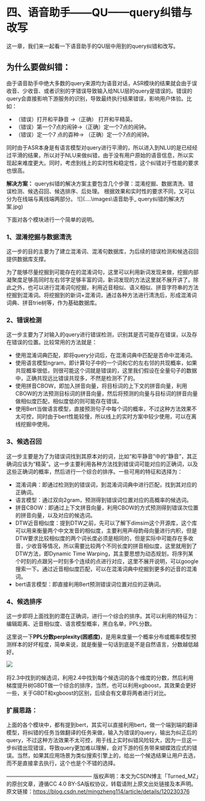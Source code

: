 # 四、语音助手——QU——query纠错与改写

这一章，我们来一起看一下语音助手的QU层中用到的query纠错和改写。

## 为什么要做纠错：

​		由于语音助手中绝大多数的query来源均为语音对话，ASR模块的结果就会由于误收音、少收音、或者识别的字错误导致输入给NLU层的query是错误的。错误的query会直接影响下游服务的识别，导致最终执行结果错误，影响用户体验。比如：

* （错误）打开和平静音 ->（正确） 打开和平精英。
* （错误）第一个7点的闹钟->（正确）定一个7点的闹钟。
* （错误）定一个7 点的孬种-> （正确）定一个7点的闹钟。

​	    同时由于ASR本身是有语言模型对query进行平滑的，所以进入到NLU的是已经经过平滑的结果，所以对于NLU来做纠错，由于没有用户原始的语音信息，所以实现起来难度更大。同时，考虑到线上的实时性和稳定性，这个纠错对于性能的要求也很高。

**解决方案：**
        query纠错的解决方案主要包含几个步骤：混淆挖掘、数据清洗、错误检测、候选召回、候选排序、后处理。 根据效果和实时性的要求不同，又可以分为在线端与离线端两部分。
![](..\..\images\语音助手_ query纠错的解决方案.jpg)

下面对各个模块进行一个简单的说明。 

### 1、混淆挖掘与数据清洗

​        这一步的目的主要为了建立混淆词、混淆句数据库，为后续的错误检测和候选召回提供数据库支撑。

​    	为了能够尽量挖掘到可能存在的混淆词句，这里可以利用新词发现来做，挖掘内部凝聚度足够高同时左右邻字足够丰富的词，新词发现的方法这里就不展开讲了。除此之外，也可以进行混淆词句挖掘，利用近音相似、语义相似、拼音字符串的方法挖掘到混淆词。将挖掘到的新词+混淆词，通过各种方法进行清洗后，形成混淆词词典、拼音trie树等，作为基础数据库。

### 2、错误检测

​        这一步主要为了对输入的query进行错误检测，识别其是否可能存在错误，以及存在错误的位置。比较常用的方法就是：

* 使用混淆词典匹配，即将query分词后，在混淆词典中匹配是否命中混淆词。
* 使用语言模型ngram，即计算句子中的一个词和它的左右邻的共现概率，如果共现概率很低，则很可能这个词就是错误的，这里我们假设在全量句子的数据中，正确共现远比错误共现多，不然是检测不了的。
* 使用拼音CBOW，即加入拼音向量，将目标词的上下文的拼音向量，利用CBOW的方法预测目标词的拼音向量，然后将预测的向量与目标词的拼音向量做相似度匹配，相似度低的则可能存在错误。
* 使用Bert当做语言模型，直接预测句子中每个词的概率，不过这种方法效果不太可控，同时由于bert性能较慢，所以线上的实时方案中较少使用，可以在离线挖掘中使用。

### 3、候选召回
​        这一步主要是为了为错误词找到其原本对的词，比如“和平静音”中的“静音”，其正确词应该为“精英”。这一步主要利用各种方法找到错误词可能对应的正确词，以及这些正确词的概率，然后进行一个综合的排序。一些可用的特征和选择为：

* 混淆词典：即通过检测到的错误词，到混淆词词典中进行匹配，找到其对应的正确词。
* 语言模型：通过双向2gram，预测得到错误词位置对应的高概率的候选词。
* 拼音CBOW：即通过上下文拼音向量，利用CBOW的方式预测得到错误次位置的拼音向量，以及对应的候选词。
* DTW近音相似度：提到DTW之前，先可以了解下dimsim这个开源库，这个库可以用来衡量两个中文发音的相似度，主要利用声母韵母向量进行内积，但是DTW要求比较相似度的两个词长度必须是相同的，但是实际中可能存在多收音，少收音等情况，所以需要比较两个不同长度的拼音相似度，这里就用到了DTW方法，即Dynamic Time Warping，其主要思想为动态规划，将序列某个时刻的点跟另一时刻多个连续的点进行对应，这里不展开说明，可以google搜索一下。通过近音相似度匹配，可以在混淆词典中挖掘到更多的近音的混淆词。
* bert语言模型：即直接利用Bert预测错误词位置对应的正确词。

###  4、候选排序
​        这一步即将上面找到的潜在正确词，进行一个综合的排序。其可以利用的特征为：编辑距离、近音相似度、语言模型概率，黑白名单，PPL分数。

​		这里说一下**PPL分数perplexity(困惑度)**，是用来度量一个概率分布或概率模型预测样本的好坏程度，简单来说，就是衡量一句话到底是不是自然语言，分数越低越好。

![](..\..\images\语音助手_PPL(困惑度)分数.png)

​		将2.3中找到的候选词，利用2.4中找到每个候选词的各个维度的分数，然后利用梯度提升树GBDT做一个综合的排序，当然，也可以利用xgboost，其效果会更好一些，关于GBDT和xgboost的区别，后续会有文章将两者进行对比。

###  扩展思路：
​        上面的各个模块中，都有提到bert，其实可以直接利用bert，做一个端到端的翻译模型，将纠错的任务当做翻译的任务来做，输入为错误的query，输出为纠正后的query，不过这种方法效果不太可控，用于线上实时纠错风险较大，因为一旦这一步纠错出现错误，导致query更加难以理解，会对下游的任务带来蝴蝶效应式的错误。当然，如果其应用场景为类似搜索引擎上的，给出一个候选结果让用户去选，而不是直接拿去执行，这个也是个不错的选择。

————————————————
版权声明：本文为CSDN博主「Turned_MZ」的原创文章，遵循CC 4.0 BY-SA版权协议，转载请附上原文出处链接及本声明。
原文链接：https://blog.csdn.net/mingzheng114/article/details/120230376

